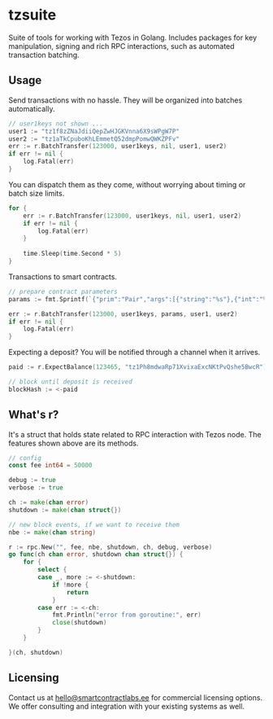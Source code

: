 # tzsuite

Suite of tools for working with Tezos in Golang. Includes packages for key manipulation, signing and rich RPC interactions, such as automated transaction batching.

## Usage
Send transactions with no hassle. They will be organized into batches automatically.
```go
// user1keys not shown ...
user1 := "tz1f8zZNaJdiiQepZwHJGKVnna6X9sWPgW7P"
user2 := "tz1aTkCpuboKhLEmmetQ52dmpPomwQWKZPFv"
err := r.BatchTransfer(123000, user1keys, nil, user1, user2)
if err != nil {
	log.Fatal(err)
}
```

You can dispatch them as they come, without worrying about timing or batch size limits.
```go
for {
	err := r.BatchTransfer(123000, user1keys, nil, user1, user2)
	if err != nil {
		log.Fatal(err)
	}
	
	time.Sleep(time.Second * 5)
}
```

Transactions to smart contracts.
```go
// prepare contract parameters
params := fmt.Sprintf(`{"prim":"Pair","args":[{"string":"%s"},{"int":"%d"}]}`, "tz1Ph8mdwaRp71XvixaExcNKtPvQshe5BwcR", 123456)

err := r.BatchTransfer(123000, user1keys, params, user1, user2)
if err != nil {
	log.Fatal(err)
}
```

Expecting a deposit? You will be notified through a channel when it arrives.
```go
paid := r.ExpectBalance(123465, "tz1Ph8mdwaRp71XvixaExcNKtPvQshe5BwcR")

// block until deposit is received
blockHash := <-paid
```

## What's r?

It's a struct that holds state related to RPC interaction with Tezos node.
The features shown above are its methods.

```go
// config
const fee int64 = 50000

debug := true
verbose := true

ch := make(chan error)
shutdown := make(chan struct{})

// new block events, if we want to receive them
nbe := make(chan string)

r := rpc.New("", fee, nbe, shutdown, ch, debug, verbose)
go func(ch chan error, shutdown chan struct{}) {
	for {
		select {
		case _, more := <-shutdown:
			if !more {
				return
			}
		case err := <-ch:
			fmt.Println("error from goroutine:", err)
			close(shutdown)
		}
	}

}(ch, shutdown)
```

## Licensing

Contact us at hello@smartcontractlabs.ee for commercial licensing options. We offer consulting and integration with your existing systems as well.
